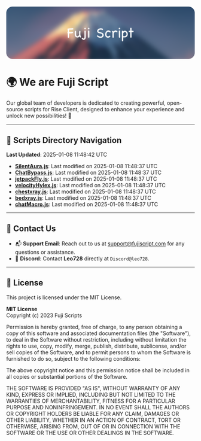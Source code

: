 ![Banner](.github/b.webp)

# 🌍 **We are Fuji Script**

Our global team of developers is dedicated to creating powerful, open-source scripts for Rise Client, designed to enhance your experience and unlock new possibilities! 🌟

---
<!-- SCRIPTS_NAVIGATION_START -->
## 📂 **Scripts Directory Navigation**

**Last Updated**: 2025-01-08 11:48:42 UTC

- **[SilentAura.js](scripts/SilentAura.js)**: Last modified on 2025-01-08 11:48:37 UTC
- **[ChatBypass.js](scripts/ChatBypass.js)**: Last modified on 2025-01-08 11:48:37 UTC
- **[jetpackFly.js](scripts/jetpackFly.js)**: Last modified on 2025-01-08 11:48:37 UTC
- **[velocityHylex.js](scripts/velocityHylex.js)**: Last modified on 2025-01-08 11:48:37 UTC
- **[chestxray.js](scripts/chestxray.js)**: Last modified on 2025-01-08 11:48:37 UTC
- **[bedxray.js](scripts/bedxray.js)**: Last modified on 2025-01-08 11:48:37 UTC
- **[chatMacro.js](scripts/chatMacro.js)**: Last modified on 2025-01-08 11:48:37 UTC

<!-- SCRIPTS_NAVIGATION_END -->

---

## 💬 **Contact Us**  
- 📬 **Support Email**: Reach out to us at [support@fujiscript.com](mailto:support@fujiscript.com) for any questions or assistance.  
- 💬 **Discord**: Contact **Leo728** directly at `Discord@leo728`.

---

## 📜 **License**

This project is licensed under the MIT License.  

**MIT License**  
Copyright (c) 2023 Fuji Scripts  

Permission is hereby granted, free of charge, to any person obtaining a copy of this software and associated documentation files (the "Software"), to deal in the Software without restriction, including without limitation the rights to use, copy, modify, merge, publish, distribute, sublicense, and/or sell copies of the Software, and to permit persons to whom the Software is furnished to do so, subject to the following conditions:  

The above copyright notice and this permission notice shall be included in all copies or substantial portions of the Software.  

THE SOFTWARE IS PROVIDED "AS IS", WITHOUT WARRANTY OF ANY KIND, EXPRESS OR IMPLIED, INCLUDING BUT NOT LIMITED TO THE WARRANTIES OF MERCHANTABILITY, FITNESS FOR A PARTICULAR PURPOSE AND NONINFRINGEMENT. IN NO EVENT SHALL THE AUTHORS OR COPYRIGHT HOLDERS BE LIABLE FOR ANY CLAIM, DAMAGES OR OTHER LIABILITY, WHETHER IN AN ACTION OF CONTRACT, TORT OR OTHERWISE, ARISING FROM, OUT OF OR IN CONNECTION WITH THE SOFTWARE OR THE USE OR OTHER DEALINGS IN THE SOFTWARE.  

